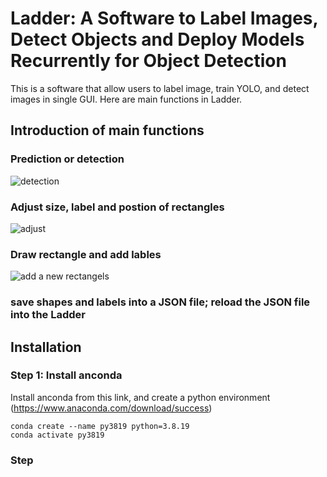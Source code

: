 # Ladder: A Software to Label Images, Detect Objects and Deploy Models Recurrently for Object Detection
This is a software that allow users to label image, train YOLO, and detect images in single GUI. Here are main functions in Ladder. 

## Introduction of main functions
### Prediction or detection
![detection](./docImg/detection.gif)

### Adjust size, label and postion of rectangles
![adjust](./docImg/adjust.gif)

### Draw rectangle and add lables
![add a new rectangels](./docImg/addbox.gif)

### save shapes and labels into a JSON file; reload the JSON file into the Ladder


## Installation

### Step 1: Install anconda
Install anconda from this link, and create a python environment
(https://www.anaconda.com/download/success)
```
conda create --name py3819 python=3.8.19
conda activate py3819 
```
### Step
